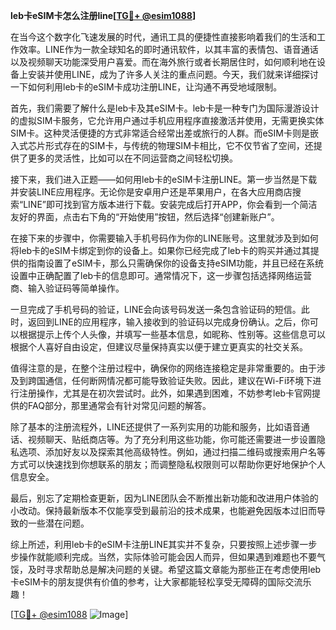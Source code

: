 **leb卡eSIM卡怎么注册line[[TG💪+ @esim1088](https://t.me/s/esim1088)]**

在当今这个数字化飞速发展的时代，通讯工具的便捷性直接影响着我们的生活和工作效率。LINE作为一款全球知名的即时通讯软件，以其丰富的表情包、语音通话以及视频聊天功能深受用户喜爱。而在海外旅行或者长期居住时，如何顺利地在设备上安装并使用LINE，成为了许多人关注的重点问题。今天，我们就来详细探讨一下如何利用leb卡的eSIM卡成功注册LINE，让沟通不再受地域限制。

首先，我们需要了解什么是leb卡及其eSIM卡。leb卡是一种专门为国际漫游设计的虚拟SIM卡服务，它允许用户通过手机应用程序直接激活并使用，无需更换实体SIM卡。这种灵活便捷的方式非常适合经常出差或旅行的人群。而eSIM卡则是嵌入式芯片形式存在的SIM卡，与传统的物理SIM卡相比，它不仅节省了空间，还提供了更多的灵活性，比如可以在不同运营商之间轻松切换。

接下来，我们进入正题——如何用leb卡的eSIM卡注册LINE。第一步当然是下载并安装LINE应用程序。无论你是安卓用户还是苹果用户，在各大应用商店搜索“LINE”即可找到官方版本进行下载。安装完成后打开APP，你会看到一个简洁友好的界面，点击右下角的“开始使用”按钮，然后选择“创建新账户”。

在接下来的步骤中，你需要输入手机号码作为你的LINE账号。这里就涉及到如何将leb卡的eSIM卡绑定到你的设备上。如果你已经完成了leb卡的购买并通过其提供的指南设置了eSIM卡，那么只需确保你的设备支持eSIM功能，并且已经在系统设置中正确配置了leb卡的信息即可。通常情况下，这一步骤包括选择网络运营商、输入验证码等简单操作。

一旦完成了手机号码的验证，LINE会向该号码发送一条包含验证码的短信。此时，返回到LINE的应用程序，输入接收到的验证码以完成身份确认。之后，你可以根据提示上传个人头像，并填写一些基本信息，如昵称、性别等。这些信息可以根据个人喜好自由设定，但建议尽量保持真实以便于建立更真实的社交关系。

值得注意的是，在整个注册过程中，确保你的网络连接稳定是非常重要的。由于涉及到跨国通信，任何断网情况都可能导致验证失败。因此，建议在Wi-Fi环境下进行注册操作，尤其是在初次尝试时。此外，如果遇到困难，不妨参考leb卡官网提供的FAQ部分，那里通常会有针对常见问题的解答。

除了基本的注册流程外，LINE还提供了一系列实用的功能和服务，比如语音通话、视频聊天、贴纸商店等。为了充分利用这些功能，你可能还需要进一步设置隐私选项、添加好友以及探索其他高级特性。例如，通过扫描二维码或搜索用户名等方式可以快速找到你想联系的朋友；而调整隐私权限则可以帮助你更好地保护个人信息安全。

最后，别忘了定期检查更新，因为LINE团队会不断推出新功能和改进用户体验的小改动。保持最新版本不仅能享受到最前沿的技术成果，也能避免因版本过旧而导致的一些潜在问题。

综上所述，利用leb卡的eSIM卡注册LINE其实并不复杂，只要按照上述步骤一步步操作就能顺利完成。当然，实际体验可能会因人而异，但如果遇到难题也不要气馁，及时寻求帮助总是解决问题的关键。希望这篇文章能为那些正在考虑使用leb卡eSIM卡的朋友提供有价值的参考，让大家都能轻松享受无障碍的国际交流乐趣！

[[TG💪+ @esim1088](https://t.me/s/esim1088) ![Image](https://i.postimg.cc/4NQfJmqS/Snipaste-2025-05-13-00-14-12.png)]